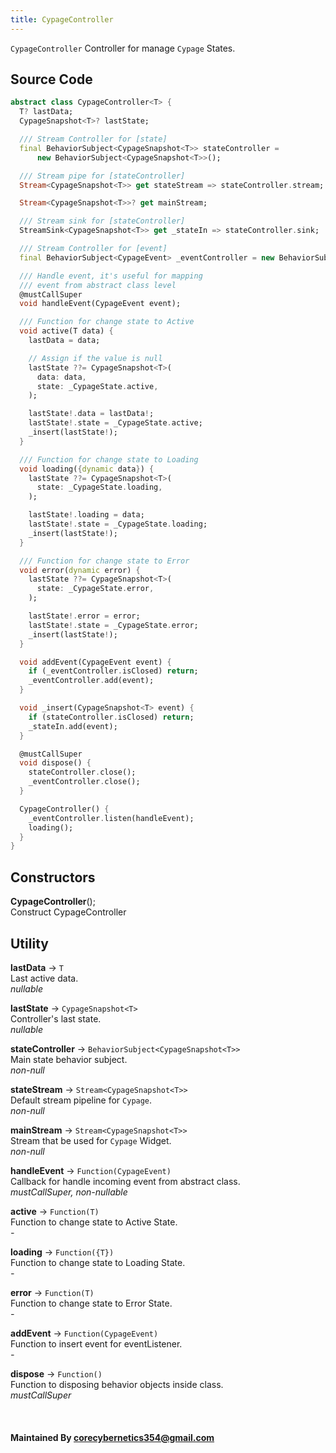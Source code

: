 ```yaml
---
title: CypageController
---
```


`CypageController` Controller for manage `Cypage` States.

## Source Code

```dart
abstract class CypageController<T> {
  T? lastData;
  CypageSnapshot<T>? lastState;

  /// Stream Controller for [state]
  final BehaviorSubject<CypageSnapshot<T>> stateController =
      new BehaviorSubject<CypageSnapshot<T>>();

  /// Stream pipe for [stateController]
  Stream<CypageSnapshot<T>> get stateStream => stateController.stream;

  Stream<CypageSnapshot<T>>? get mainStream;

  /// Stream sink for [stateController]
  StreamSink<CypageSnapshot<T>> get _stateIn => stateController.sink;

  /// Stream Controller for [event]
  final BehaviorSubject<CypageEvent> _eventController = new BehaviorSubject<CypageEvent>();

  /// Handle event, it's useful for mapping
  /// event from abstract class level
  @mustCallSuper
  void handleEvent(CypageEvent event);

  /// Function for change state to Active
  void active(T data) {
    lastData = data;

    // Assign if the value is null
    lastState ??= CypageSnapshot<T>(
      data: data,
      state: _CypageState.active,
    );

    lastState!.data = lastData!;
    lastState!.state = _CypageState.active;
    _insert(lastState!);
  }

  /// Function for change state to Loading
  void loading({dynamic data}) {
    lastState ??= CypageSnapshot<T>(
      state: _CypageState.loading,
    );

    lastState!.loading = data;
    lastState!.state = _CypageState.loading;
    _insert(lastState!);
  }

  /// Function for change state to Error
  void error(dynamic error) {
    lastState ??= CypageSnapshot<T>(
      state: _CypageState.error,
    );

    lastState!.error = error;
    lastState!.state = _CypageState.error;
    _insert(lastState!);
  }

  void addEvent(CypageEvent event) {
    if (_eventController.isClosed) return;
    _eventController.add(event);
  }

  void _insert(CypageSnapshot<T> event) {
    if (stateController.isClosed) return;
    _stateIn.add(event);
  }

  @mustCallSuper
  void dispose() {
    stateController.close();
    _eventController.close();
  }

  CypageController() {
    _eventController.listen(handleEvent);
    loading();
  }
}
```

## Constructors
**CypageController**();<br />
Construct CypageController

## Utility

**lastData** -> `T`<br />
Last active data.<br />
*nullable*

**lastState** -> `CypageSnapshot<T>`<br />
Controller's last state.<br />
*nullable*

**stateController** -> `BehaviorSubject<CypageSnapshot<T>>`<br />
Main state behavior subject.<br />
*non-null*

**stateStream** -> `Stream<CypageSnapshot<T>>`<br />
Default stream pipeline for `Cypage`.<br />
*non-null*

**mainStream** -> `Stream<CypageSnapshot<T>>`<br />
Stream that be used for `Cypage` Widget.<br />
*non-null*

**handleEvent** -> `Function(CypageEvent)`<br />
Callback for handle incoming event from abstract class.<br />
*mustCallSuper, non-nullable*

**active** -> `Function(T)`<br />
Function to change state to Active State.<br />
*-*

**loading** -> `Function({T})`<br />
Function to change state to Loading State.<br />
*-*

**error** -> `Function(T)`<br />
Function to change state to Error State.<br />
*-*

**addEvent** -> `Function(CypageEvent)`<br />
Function to insert event for eventListener.<br />
*-*

**dispose** -> `Function()`<br />
Function to disposing behavior objects inside class.<br />
*mustCallSuper*


<br />

#### Maintained By corecybernetics354@gmail.com